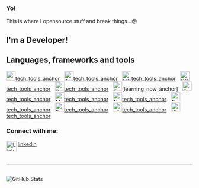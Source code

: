 ### Yo!

This is where I opensource stuff and break things...😕
<br/>

## I'm a Developer!

## Languages, frameworks and tools

<img src="https://img.shields.io/badge/JavaScript-282C34?logo=javascript&logoColor=F7DF1E" alt="JavaScript logo" title="JavaScript" height="25" />[tech_tools_anchor]
&nbsp;
<img src="https://img.shields.io/badge/TypeScript-282C34?logo=typescript&logoColor=3178C6" alt="TypeScript logo" title="TypeScript" height="25" />[tech_tools_anchor]
&nbsp;
<img src="https://img.shields.io/badge/HTML5-282C34?logo=html5&logoColor=E34F26" alt="HTML5 logo" title="HTML5" height="25" />[tech_tools_anchor]
&nbsp;
<img src="https://img.shields.io/badge/CSS3-282C34?logo=css3&logoColor=1572B6" alt="CSS3 logo" title="CSS3" height="25" />[tech_tools_anchor]
&nbsp;
<img src="https://img.shields.io/badge/React Native-282C34?logo=react&logoColor=61DAFB" alt="React Native logo" title="React Native" height="25" />[tech_tools_anchor]
&nbsp;
<img src="https://img.shields.io/badge/Firebase-282C34?logo=firebase&logoColor=FFCA28" alt="Firebase logo" title="Firebase" height="25" />[learning_now_anchor]
&nbsp;
<img src="https://img.shields.io/badge/Flutter-282C34?logo=flutter&logoColor=02569B" alt="Flutter logo" title="Flutter" height="25" />[tech_tools_anchor]
&nbsp;
<img src="https://img.shields.io/badge/MongoDB-282C34?logo=mongodb&logoColor=47A248" alt="MongoDB logo" title="MongoDB" height="25" />[tech_tools_anchor]
&nbsp;
<img src="https://img.shields.io/badge/Node.js-282C34?logo=node.js&logoColor=339933" alt="Node.js logo" title="Node.js" height="25" />[tech_tools_anchor]
&nbsp;
<img src="https://img.shields.io/badge/Next.js-282C34?logo=next.js&logoColor=FFFFFF" alt="Next.js logo" title="Next.js" height="25" />[tech_tools_anchor]
&nbsp;
<img src="https://img.shields.io/badge/Express-282C34?logo=express&logoColor=FFFFFF" alt="Express.js logo" title="Express.js" height="25" />[tech_tools_anchor]
&nbsp;
<img src="https://img.shields.io/badge/git-282C34?logo=git&logoColor=F05032" alt="git logo" title="git" height="25" />[tech_tools_anchor]
&nbsp;
<img src="https://img.shields.io/badge/VS%20Code-282C34?logo=visual-studio-code&logoColor=007ACC" alt="Visual Studio Code logo" title="Visual Studio Code" height="25" />[tech_tools_anchor]
&nbsp;

### Connect with me: 

<img align="left" alt="LinkedIn" width="28px" src="https://cdn.jsdelivr.net/npm/simple-icons@v3/icons/linkedin.svg"/>[linkedin]

<br/>

---

<br/>

<img align="center" alt="GitHub Stats" src="https://github-readme-stats.vercel.app/api?username=Dennis-Lord&theme=dark&show_icons=true&hide_border=true&hide=stars,contribs"/>

[linkedin]: https://linkedin.com/in/dennis-amankwah
[tech_tools_anchor]: #yo